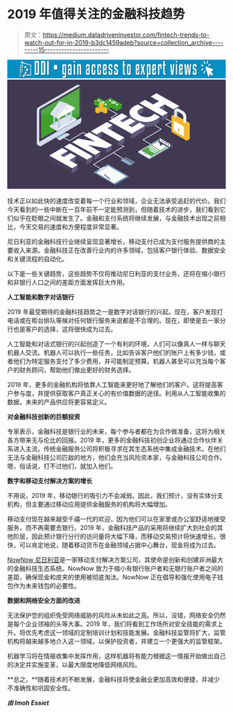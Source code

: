 # 2019 年值得关注的金融科技趋势

> 原文：<https://medium.datadriveninvestor.com/fintech-trends-to-watch-out-for-in-2019-b3dc1459adeb?source=collection_archive---------15----------------------->

[![](img/95ab3d0ad163f3435ff4d32a790dc986.png)](http://www.track.datadriveninvestor.com/1B9E)![](img/90e1588c1514e7232e85fa13b522f569.png)

技术正以如此快的速度改变着每一个行业和领域，企业无法承受追赶的代价。我们今天看到的一些中断在一百年前不一定能预测到，但随着技术的进步，我们看到它们似乎在眨眼之间就发生了。金融和支付系统将继续发展，与金融技术出现之前相比，今天交易的速度和方便程度非常显著。

尼日利亚的金融科技行业继续呈现显著增长，移动支付已成为支付服务提供商的主要收入来源。金融科技正在改善行业内的许多领域，包括客户银行体验、数据安全和关键流程的自动化。

以下是一些关键趋势，这些趋势不仅将推动尼日利亚的支付业务，还将在缩小银行和非银行人口之间的差距方面发挥巨大作用。

**人工智能和数字对话银行**

2019 年最受期待的金融科技趋势之一是数字对话银行的兴起。现在，客户发现打电话或在柜台排队等候对任何银行服务来说都是不合理的。现在，即使是去一家分行也是客户的选择，这将很快成为过去。

人工智能和对话式银行的兴起创造了一个有利的环境，人们可以像真人一样与聊天机器人交流。机器人可以执行一些任务，比如告诉客户他们的账户上有多少钱，或者他们为特定服务支付了多少费用，并可能制定预算。机器人甚至可以充当每个客户的财务顾问，帮助他们做出更好的财务选择。

2019 年，更多的金融机构将依靠人工智能来更好地了解他们的客户。这将提高客户参与度，并提供获取客户真正关心的有价值数据的途径。利用从人工智能收集的数据，未来的产品供应将更容易定义。

**对金融科技创新的巨额投资**

专家表示，金融科技是银行业的未来，每个参与者都在为合作做准备，这将为相关各方带来无与伦比的回报。2019 年，更多的金融科技初创企业将通过合作伙伴关系进入主流。传统金融服务公司将积极寻求在其生态系统中集成金融技术。在他们无法与金融科技公司匹敌的地方，他们会充当风险资本家，与金融科技公司合作。嗯，俗话说，打不过他们，就加入他们。

**数字和移动支付解决方案的增长**

不用说，2019 年，移动银行的吸引力不会减弱。因此，我们预计，没有实体分支机构，但主要通过移动应用提供金融服务的机构将大幅增加。

移动支付现在越来越受千禧一代的欢迎，因为他们可以在家里或办公室舒适地接受服务，而不再需要去银行。2019 年，金融科技产品的采用将继续扩大到社会的其他阶层，因此预计银行分行的访问量将大幅下降，而移动交易预计将快速增长。很快，可以肯定地说，随着移动货币在金融领域占据中心舞台，现金将成为过去。

[NowNow 尼日利亚](http://bit.ly/2UtwvYS)是一家移动支付解决方案公司，其使命是创新和创建非洲最大的金融科技生态系统。NowNow 致力于缩小有银行账户者和无银行账户者之间的差距，确保现金和皮夹的使用被彻底淘汰。NowNow 正在倡导和强化使用电子钱包作为未来钱包的必要性。

**数据和网络安全方面的改进**

无法保护您的组织免受网络威胁的风险从未如此之高。所以，没错，网络安全仍然是每个企业领袖的头等大事。2019 年，我们将看到工作场所对安全技能的需求上升。将优先考虑这一领域的定制培训计划和技能发展。金融科技监管将扩大，监管机构将越来越多地介入这一领域，以保护投资者，并建立一个更强大的监管框架。

机器学习将在情报收集中发挥作用，这样机器将有能力根据这一情报开始做出自己的决定并实施变革，以最大限度地降低网络风险。

**总之，**随着技术的不断发展，金融科技将使金融业更加高效和便捷，并减少不准确性和巩固安全性。

***由 Imoh Essiet***